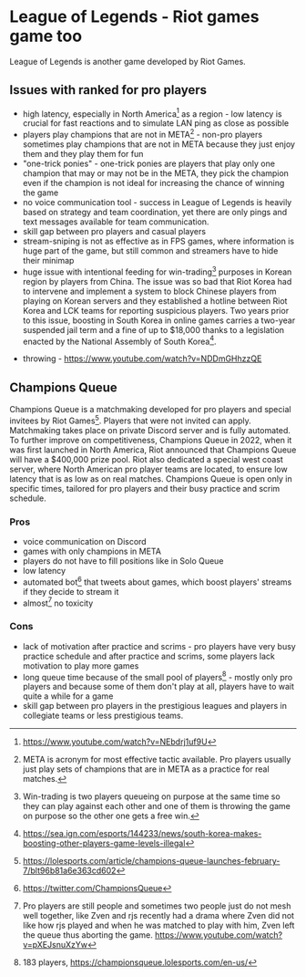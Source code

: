 # League of Legends - Riot games game too

  League of Legends is another game developed by Riot Games.

## Issues with ranked for pro players

- high latency, especially in North America[^NAping] as a region - low latency is crucial for fast reactions and to simulate LAN ping as close as possible
- players play champions that are not in META[^META] - non-pro players sometimes play champions that are not in META because they just enjoy them and they play them for fun
- "one-trick ponies" - one-trick ponies are players that play only one champion that may or may not be in the META, they pick the champion even if the champion is not ideal for increasing the chance of winning the game
- no voice communication tool -  success in League of Legends is heavily based on strategy and team coordination, yet there are only pings and text messages available for team communication.
- skill gap between pro players and casual players
- stream-sniping is not as effective as in FPS games, where information is huge part of the game, but still common and streamers have to hide their minimap
- huge issue with intentional feeding for win-trading[^wintrading] purposes in Korean region by players from China. The issue was so bad that Riot Korea had to intervene and implement a system to block Chinese players from playing on Korean servers and they established a hotline between Riot Korea and LCK teams for reporting suspicious players. Two years prior to this issue, boosting in South Korea in online games carries a two-year suspended jail term and a fine of up to $18,000 thanks to a legislation enacted by the National Assembly of South Korea[^NASK].

[^NAping]: <https://www.youtube.com/watch?v=NEbdrj1uf9U>
[^META]: META is acronym for most effective tactic available. Pro players usually just play sets of champions that are in META as a practice for real matches.
[^OTPs]: <https://www.leagueofgraphs.com/summoner/euw/Worst+Zac+EUW>, <https://www.leagueofgraphs.com/summoner/euw/Utti>
[^nonMETA]: <https://www.leagueofgraphs.com/summoner/na/375+Benchpress>
[^wintrading]: Win-trading is two players queueing on purpose at the same time so they can play against each other and one of them is throwing the game on purpose so the other one gets a free win.
[^NASK]: <https://sea.ign.com/esports/144233/news/south-korea-makes-boosting-other-players-game-levels-illegal>

- throwing - <https://www.youtube.com/watch?v=NDDmGHhzzQE>

## Champions Queue

Champions Queue is a matchmaking developed for pro players and special invitees by Riot Games[^CQ]. Players that were not invited can apply. Matchmaking takes place on private Discord server and is fully automated. To further improve on competitiveness, Champions Queue in 2022, when it was first launched in North America, Riot announced that Champions Queue will have a $400,000 prize pool. Riot also dedicated a special west coast server, where North American pro player teams are located, to ensure low latency that is as low as on real matches. Champions Queue is open only in specific times, tailored for pro players and their busy practice and scrim schedule.

[^CQ]: <https://lolesports.com/article/champions-queue-launches-february-7/blt96b81a6e363cd602>

### Pros

- voice communication on Discord
- games with only champions in META
- players do not have to fill positions like in Solo Queue
- low latency
- automated bot[^tweet] that tweets about games, which boost players' streams if they decide to stream it
- almost[^almost] no toxicity

[^tweet]: <https://twitter.com/ChampionsQueue>
[^almost]: Pro players are still people and sometimes two people just do not mesh well together, like Zven and rjs recently had a drama where Zven did not like how rjs played and when he was matched to play with him, Zven left the queue thus aborting the game. <https://www.youtube.com/watch?v=pXEJsnuXzYw>

### Cons

- lack of motivation after practice and scrims - pro players have very busy practice schedule and after practice and scrims, some players lack motivation to play more games
- long queue time because of the small pool of players[^spring2023] - mostly only pro players and because some of them don't play at all, players have to wait quite a while for a game
- skill gap between pro players in the prestigious leagues and players in collegiate teams or less prestigious teams.

[^spring2023]: 183 players, <https://championsqueue.lolesports.com/en-us/>
